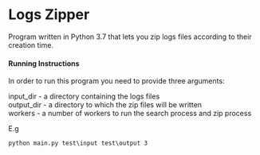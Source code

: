 # Logs Zipper

Program written in Python 3.7 that lets you zip logs files according to their creation time.

#### Running Instructions
In order to run this program you need to provide three arguments:
    
input_dir - a directory containing the logs files  
output_dir - a directory to which the zip files will be written  
workers - a number of workers to run the search process and zip process

E.g
```
python main.py test\input test\output 3
```